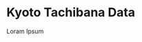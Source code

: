 <link rel="shortcut icon" type="image/x-icon" href="favicon.ico">

# Kyoto Tachibana Data

Loram Ipsum
